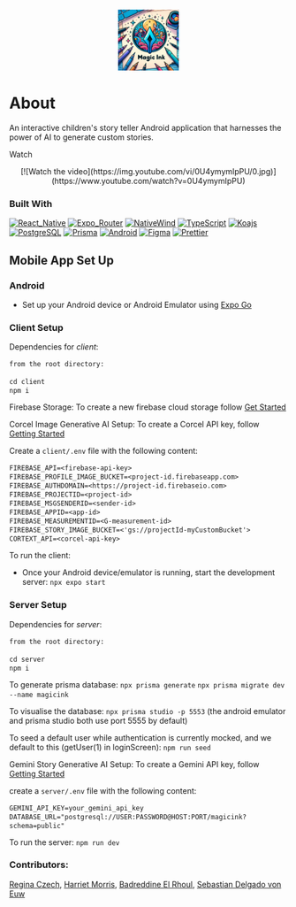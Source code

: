 <!-- PROJECT LOGO -->
<br />
<div align="center">
  <a href="https://github.com/harrietmorris/MagicInk">
    <img src="client\assets\images\magicInkLogo.png" alt="Logo" height="110">
  </a>
</div>

# About

An interactive children's story teller Android application that harnesses the power of AI to generate custom stories.

Watch
<div align="center">
  [![Watch the video](https://img.youtube.com/vi/0U4ymymIpPU/0.jpg)](https://www.youtube.com/watch?v=0U4ymymIpPU)
</div>

### Built With

[![React_Native][React_Native]][React_Native_URL]
[![Expo_Router][Expo_Router]][Expo_Router_URL]
[![NativeWind][NativeWind]][NativeWind_URL]
[![TypeScript][TypeScript]][TypeScript_URL]
[![Koajs][Koajs]][Koajs_URL]
[![PostgreSQL][PostgreSQL]][PostgreSQL_URL]
[![Prisma][Prisma]][Prisma_URL]
[![Android][Android]][Android_URL]
[![Figma][Figma]][Figma_URL]
[![Prettier][Prettier]](https://prettier.io/)


## Mobile App Set Up

### Android

* Set up your Android device or Android Emulator using [Expo Go](https://docs.expo.dev/get-started/set-up-your-environment/?platform=android&device=physical)


### Client Setup

Dependencies for _client_:
```
from the root directory:

cd client
npm i
```

Firebase Storage:
  To create a new firebase cloud storage follow [Get Started](https://firebase.google.com/docs/storage/web/start)

Corcel Image Generative AI Setup:
  To create a Corcel API key, follow [Getting Started](https://docs.corcel.io/reference/the-corcel-api)

Create a `client/.env` file with the following content:
  ```
  FIREBASE_API=<firebase-api-key>
  FIREBASE_PROFILE_IMAGE_BUCKET=<project-id.firebaseapp.com>
  FIREBASE_AUTHDOMAIN=<https://project-id.firebaseio.com>
  FIREBASE_PROJECTID=<project-id>
  FIREBASE_MSGSENDERID=<sender-id>
  FIREBASE_APPID=<app-id>
  FIREBASE_MEASUREMENTID=<G-measurement-id>
  FIREBASE_STORY_IMAGE_BUCKET=<'gs://projectId-myCustomBucket'>
  CORTEXT_API=<corcel-api-key>
  ```

To run the client:
* Once your Android device/emulator is running, start the development server:
  `npx expo start`


### Server Setup

Dependencies for _server_:
```
from the root directory:

cd server
npm i
```

To generate prisma database:
  `npx prisma generate`
  `npx prisma migrate dev --name magicink`

To visualise the database:
  `npx prisma studio -p 5553`
  (the android emulator and prisma studio both use port 5555 by default)

To seed a default user while authentication is currently mocked, and we default to this (getUser(1) in loginScreen):
  `npm run seed`

Gemini Story Generative AI Setup:
  To create a Gemini API key, follow [Getting Started](https://ai.google.dev/gemini-api)


create a `server/.env` file with the following content:
```
GEMINI_API_KEY=your_gemini_api_key
DATABASE_URL="postgresql://USER:PASSWORD@HOST:PORT/magicink?schema=public"
```

To run the server:
  `npm run dev`


### Contributors:
[Regina Czech](https://github.com/reginaczech), [Harriet Morris](https://github.com/harrietmorris), [Badreddine El Rhoul](https://github.com/Badrhoul), [Sebastian Delgado von Euw](https://github.com/sebastiandve)


<!-- MARKDOWN LINKS & IMAGES -->
<!-- https://www.markdownguide.org/basic-syntax/#reference-style-links -->

[product-gif]: client\assets\images\magicInkLogo.png
[React_Native]: https://img.shields.io/badge/React_Native-20232A?style=for-the-badge&logo=react&logoColor=61DAFB
[React_Native_URL]: https://reactnative.dev/
[Expo_Router]: https://img.shields.io/badge/Expo_Router-CA4245?style=for-the-badge&logo=react-router&logoColor=white
[Expo_Router_URL]: https://docs.expo.dev/router/introduction/
[NativeWind]: https://img.shields.io/badge/NativeWind-38B2AC?style=for-the-badge&logo=tailwind-css&logoColor=white
[NativeWind_URL]: https://www.nativewind.dev/v4/getting-started/react-native
[TypeScript]: https://img.shields.io/badge/TypeScript-007ACC?style=for-the-badge&logo=typescript&logoColor=white
[TypeScript_URL]: https://www.typescriptlang.org/
[Koajs]: https://img.shields.io/badge/Koa.js-404D59?style=for-the-badge
[Koajs_URL]: https://koajs.com/
[Prisma]: https://img.shields.io/badge/Prisma-3982CE?style=for-the-badge&logo=Prisma&logoColor=white
[Prisma_URL]: https://www.prisma.io/
[PostgreSQL]: https://img.shields.io/badge/PostgreSQL-316192?style=for-the-badge&logo=postgresql&logoColor=white
[PostgreSQL_URL]: https://www.postgresql.org/
[Android]: https://img.shields.io/badge/Android-3DDC84?style=for-the-badge&logo=android&logoColor=white
[Android_URL]: https://developer.android.com/studio
[Figma]: https://img.shields.io/badge/figma-%23F24E1E.svg?style=for-the-badge&logo=figma&logoColor=white
[Figma_URL]: https://www.figma.com/
[Prettier]: https://img.shields.io/badge/prettier-1A2C34?style=for-the-badge&logo=prettier&logoColor=F7BA3E